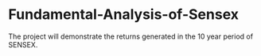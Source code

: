 # Fundamental-Analysis-of-Sensex
The project will demonstrate the returns generated in the 10 year period of SENSEX.
